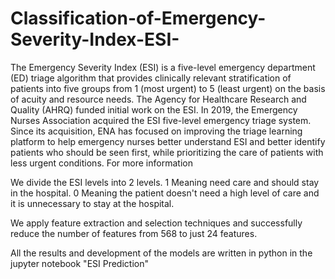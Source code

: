 # Classification-of-Emergency-Severity-Index-ESI-
The Emergency Severity Index (ESI) is a five-level emergency department (ED) triage algorithm that provides clinically relevant stratification of patients into five groups from 1 (most urgent) to 5 (least urgent) on the basis of acuity and resource needs. The Agency for Healthcare Research and Quality (AHRQ) funded initial work on the ESI. In 2019, the Emergency Nurses Association acquired the ESI five-level emergency triage system. Since its acquisition, ENA has focused on improving the triage learning platform to help emergency nurses better understand ESI and better identify patients who should be seen first, while prioritizing the care of patients with less urgent conditions. For more information

We divide the ESI levels into 2 levels. 1 Meaning need care and should stay in the hospital. 0 Meaning the patient doesn't need a high level of care and it is unnecessary to stay at the hospital.

We apply feature extraction and selection techniques and successfully reduce the number of features from 568 to just 24 features.

All the results and development of the models are written in python in the jupyter notebook "ESI Prediction"

